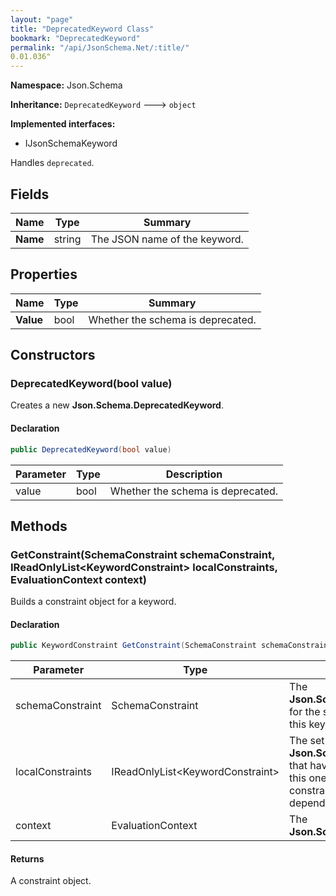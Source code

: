 ```yaml
---
layout: "page"
title: "DeprecatedKeyword Class"
bookmark: "DeprecatedKeyword"
permalink: "/api/JsonSchema.Net/:title/"
0.01.036"
---
```

**Namespace:** Json.Schema

**Inheritance:**
`DeprecatedKeyword`
 🡒 
`object`

**Implemented interfaces:**

- IJsonSchemaKeyword

Handles `deprecated`.

## Fields

| Name | Type | Summary |
|---|---|---|
| **Name** | string | The JSON name of the keyword. |

## Properties

| Name | Type | Summary |
|---|---|---|
| **Value** | bool | Whether the schema is deprecated. |

## Constructors

### DeprecatedKeyword(bool value)

Creates a new **Json.Schema.DeprecatedKeyword**.

#### Declaration

```c#
public DeprecatedKeyword(bool value)
```

| Parameter | Type | Description |
|---|---|---|
| value | bool | Whether the schema is deprecated. |


## Methods

### GetConstraint(SchemaConstraint schemaConstraint, IReadOnlyList\<KeywordConstraint\> localConstraints, EvaluationContext context)

Builds a constraint object for a keyword.

#### Declaration

```c#
public KeywordConstraint GetConstraint(SchemaConstraint schemaConstraint, IReadOnlyList<KeywordConstraint> localConstraints, EvaluationContext context)
```

| Parameter | Type | Description |
|---|---|---|
| schemaConstraint | SchemaConstraint | The **Json.Schema.SchemaConstraint** for the schema object that houses this keyword. |
| localConstraints | IReadOnlyList\<KeywordConstraint\> | The set of other **Json.Schema.KeywordConstraint**s that have been processed prior to this one. Will contain the constraints for keyword dependencies. |
| context | EvaluationContext | The **Json.Schema.EvaluationContext**. |


#### Returns

A constraint object.

